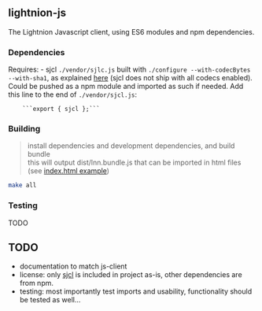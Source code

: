 ## lightnion-js

The Lightnion Javascript client, using ES6 modules and npm dependencies.

### Dependencies

Requires:
    - sjcl `./vendor/sjlc.js` built with `./configure --with-codecBytes --with-sha1`, as explained [here](https://github.com/bitwiseshiftleft/sjcl/blob/master/README/INSTALL) (sjcl does not ship with all codecs enabled). Could be pushed as a npm module and imported as such if needed.
    Add this line to the end of `./vendor/sjcl.js`:
    
        ```export { sjcl };```


### Building


> install dependencies and development dependencies, and build bundle  
> this will output dist/lnn.bundle.js that can be imported in html files (see [index.html example](public/index.html))

```bash
make all
```

### Testing

TODO

## TODO

- documentation to match js-client
- license: only [sjcl](https://github.com/bitwiseshiftleft/sjcl/blob/master/LICENSE.txt) is included in project as-is, other dependencies are from npm.
- testing: most importantly test imports and usability, functionality should be tested as well...